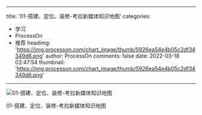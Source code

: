 
---
title: '01-搭建、定位、装修-考拉新媒体知识地图'
categories: 
 - 学习
 - ProcessOn
 - 推荐
headimg: 'https://img.processon.com/chart_image/thumb/5926ea54e4b05c2df34349d6.png'
author: ProcessOn
comments: false
date: 2022-03-18 02:47:54
thumbnail: 'https://img.processon.com/chart_image/thumb/5926ea54e4b05c2df34349d6.png'
---

<div>   
<img class="thumb" alt="01-搭建、定位、装修-考拉新媒体知识地图" src="https://img.processon.com/chart_image/thumb/5926ea54e4b05c2df34349d6.png" referrerpolicy="no-referrer">
<p>01-搭建、定位、装修-考拉新媒体知识地图</p>  
</div>
            